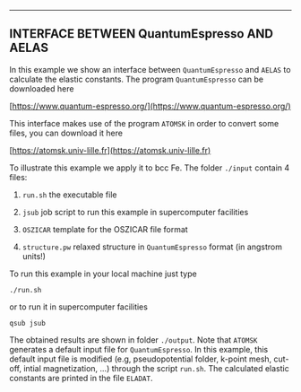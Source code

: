 
--------------------------------------------
INTERFACE BETWEEN QuantumEspresso AND AELAS
--------------------------------------------

In this example we show an interface between ```QuantumEspresso``` and ```AELAS``` to calculate the elastic constants. 
The program ```QuantumEspresso``` can be downloaded here

[https://www.quantum-espresso.org/](https://www.quantum-espresso.org/)

This interface makes use of the program ```ATOMSK``` in order to convert some files, you can download it here 

[https://atomsk.univ-lille.fr](https://atomsk.univ-lille.fr)

To illustrate this example we apply it to bcc Fe. The folder ```./input``` contain 4 files:

1) ```run.sh``` the executable file

2) ```jsub``` job script to run this example in supercomputer facilities

3) ```OSZICAR``` template for the OSZICAR file format

4) ```structure.pw``` relaxed structure in ```QuantumEspresso``` format (in angstrom units!)

To run this example in your local machine just type

```./run.sh```

or to run it in supercomputer facilities

```qsub jsub```

The obtained results are shown in folder ```./output```. Note that ```ATOMSK``` generates a default input file for ```QuantumEspresso```. 
In this example, this default input file is modified (e.g, pseudopotential folder, k-point mesh, cut-off, intial magnetization, ...) through the script ```run.sh```.
The calculated elastic constants are printed in the file ```ELADAT```.
